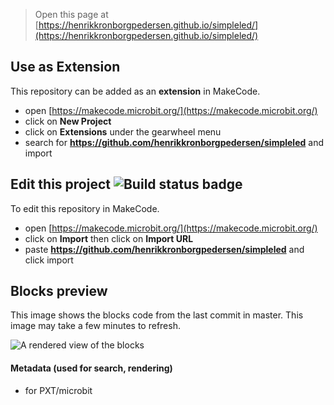 
> Open this page at [https://henrikkronborgpedersen.github.io/simpleled/](https://henrikkronborgpedersen.github.io/simpleled/)

## Use as Extension

This repository can be added as an **extension** in MakeCode.

* open [https://makecode.microbit.org/](https://makecode.microbit.org/)
* click on **New Project**
* click on **Extensions** under the gearwheel menu
* search for **https://github.com/henrikkronborgpedersen/simpleled** and import

## Edit this project ![Build status badge](https://github.com/henrikkronborgpedersen/simpleled/workflows/MakeCode/badge.svg)

To edit this repository in MakeCode.

* open [https://makecode.microbit.org/](https://makecode.microbit.org/)
* click on **Import** then click on **Import URL**
* paste **https://github.com/henrikkronborgpedersen/simpleled** and click import

## Blocks preview

This image shows the blocks code from the last commit in master.
This image may take a few minutes to refresh.

![A rendered view of the blocks](https://github.com/henrikkronborgpedersen/simpleled/raw/master/.github/makecode/blocks.png)

#### Metadata (used for search, rendering)

* for PXT/microbit
<script src="https://makecode.com/gh-pages-embed.js"></script><script>makeCodeRender("{{ site.makecode.home_url }}", "{{ site.github.owner_name }}/{{ site.github.repository_name }}");</script>
